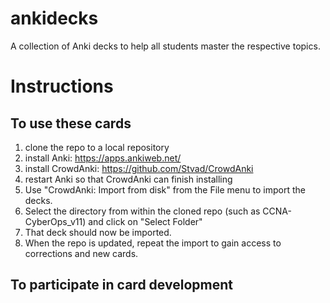 # ankidecks
A collection of Anki decks to help all students master the respective topics.

# Instructions

## To use these cards
1. clone the repo to a local repository
1. install Anki: https://apps.ankiweb.net/
1. install CrowdAnki: https://github.com/Stvad/CrowdAnki
1. restart Anki so that CrowdAnki can finish installing
1. Use "CrowdAnki: Import from disk" from the File menu to import the decks.
1. Select the directory from within the cloned repo (such as CCNA-CyberOps_v11) and click on "Select Folder"
1. That deck should now be imported.
1. When the repo is updated, repeat the import to gain access to corrections and new cards.


## To participate in card development
